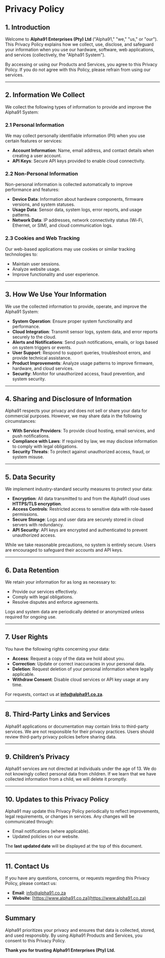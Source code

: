 # **Privacy Policy**

## **1. Introduction**
Welcome to **Alpha91 Enterprises (Pty) Ltd** ("Alpha91," "we," "us," or "our"). This Privacy Policy explains how we collect, use, disclose, and safeguard your information when you use our hardware, software, web applications, and services (collectively, the "Alpha91 System").

By accessing or using our Products and Services, you agree to this Privacy Policy. If you do not agree with this Policy, please refrain from using our services.

---

## **2. Information We Collect**
We collect the following types of information to provide and improve the Alpha91 System:

### **2.1 Personal Information**
We may collect personally identifiable information (PII) when you use certain features or services:
- **Account Information**: Name, email address, and contact details when creating a user account.
- **API Keys**: Secure API keys provided to enable cloud connectivity.

### **2.2 Non-Personal Information**
Non-personal information is collected automatically to improve performance and features:
- **Device Data**: Information about hardware components, firmware versions, and system statuses.
- **Usage Data**: Sensor data, system logs, error reports, and usage patterns.
- **Network Data**: IP addresses, network connectivity status (Wi-Fi, Ethernet, or SIM), and cloud communication logs.

### **2.3 Cookies and Web Tracking**
Our web-based applications may use cookies or similar tracking technologies to:
- Maintain user sessions.
- Analyze website usage.
- Improve functionality and user experience.

---

## **3. How We Use Your Information**
We use the collected information to provide, operate, and improve the Alpha91 System:

- **System Operation**: Ensure proper system functionality and performance.
- **Cloud Integration**: Transmit sensor logs, system data, and error reports securely to the cloud.
- **Alerts and Notifications**: Send push notifications, emails, or logs based on system triggers or events.
- **User Support**: Respond to support queries, troubleshoot errors, and provide technical assistance.
- **Product Improvements**: Analyze usage patterns to improve firmware, hardware, and cloud services.
- **Security**: Monitor for unauthorized access, fraud prevention, and system security.

---

## **4. Sharing and Disclosure of Information**
Alpha91 respects your privacy and does not sell or share your data for commercial purposes. However, we may share data in the following circumstances:

- **With Service Providers**: To provide cloud hosting, email services, and push notifications.
- **Compliance with Laws**: If required by law, we may disclose information to comply with legal obligations.
- **Security Threats**: To protect against unauthorized access, fraud, or system misuse.

---

## **5. Data Security**
We implement industry-standard security measures to protect your data:
- **Encryption**: All data transmitted to and from the Alpha91 cloud uses **HTTPS/TLS encryption**.
- **Access Controls**: Restricted access to sensitive data with role-based permissions.
- **Secure Storage**: Logs and user data are securely stored in cloud servers with redundancy.
- **API Security**: API keys are encrypted and authenticated to prevent unauthorized access.

While we take reasonable precautions, no system is entirely secure. Users are encouraged to safeguard their accounts and API keys.

---

## **6. Data Retention**
We retain your information for as long as necessary to:
- Provide our services effectively.
- Comply with legal obligations.
- Resolve disputes and enforce agreements.

Logs and system data are periodically deleted or anonymized unless required for ongoing use.

---

## **7. User Rights**
You have the following rights concerning your data:
- **Access**: Request a copy of the data we hold about you.
- **Correction**: Update or correct inaccuracies in your personal data.
- **Deletion**: Request deletion of your personal information where legally applicable.
- **Withdraw Consent**: Disable cloud services or API key usage at any time.

For requests, contact us at **info@alpha91.co.za**.

---

## **8. Third-Party Links and Services**
Alpha91 applications or documentation may contain links to third-party services. We are not responsible for their privacy practices. Users should review third-party privacy policies before sharing data.

---

## **9. Children’s Privacy**
Alpha91 services are not directed at individuals under the age of 13. We do not knowingly collect personal data from children. If we learn that we have collected information from a child, we will delete it promptly.

---

## **10. Updates to this Privacy Policy**
Alpha91 may update this Privacy Policy periodically to reflect improvements, legal requirements, or changes in services. Any changes will be communicated through:
- Email notifications (where applicable).
- Updated policies on our website.

The **last updated date** will be displayed at the top of this document.

---

## **11. Contact Us**
If you have any questions, concerns, or requests regarding this Privacy Policy, please contact us:

- **Email**: info@alpha91.co.za  
- **Website**: [https://www.alpha91.co.za](https://www.alpha91.co.za)

---

## **Summary**
Alpha91 prioritizes your privacy and ensures that data is collected, stored, and used responsibly. By using Alpha91 Products and Services, you consent to this Privacy Policy.

**Thank you for trusting Alpha91 Enterprises (Pty) Ltd.**

